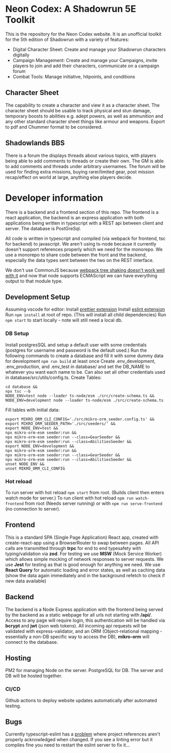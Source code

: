 # Neon Codex: A Shadowrun 5E Toolkit
This is the repository for the Neon Codex website. It is an unofficial toolkit for the 5th edition of Shadowrun with a variety of features:
- Digital Character Sheet: Create and manage your Shadowrun characters digitally
- Campaign Management: Create and manage your Campaigns, invite players to join and add their characters, communicate on a campaign forum
- Combat Tools: Manage initiative, hitpoints, and conditions

## Character Sheet
The capability to create a character and view it as a character sheet. The character sheet should be usable to track physical and stun damage, temporary boosts to abilities e.g. adept powers, as well as ammunition and any other standard character sheet things like armour and weapons.
Export to pdf and Chummer format to be considered.
## Shadowlands BBS
There is a forum the displays threads about various topics, with players being able to add comments to threads or create their own. The GM is able to add comments and threads under arbitrary usernames.
The forum will be used for finding extra missions, buying rarer/limited gear, post mission recap/effect on world at large, anything else players decide.

# Developer information
There is a backend and a frontend section of this repo. The frontend is a react application, the backend is an express application with both applications being written in typescript with a REST api between client and server. The database is PostGreSql.

All code is written in typescript and compiled (via webpack for frontend, tsc for backend) to javascript. We aren't using ts-node because it currently doesn't support references properly which we need for the monorepo. We use a monorepo to share code between the front and the backend, especially the data types sent between the two on the REST interface.

We don't use CommonJS because [webpack tree shaking doesn't work well with it](https://webpack.js.org/guides/tree-shaking/#conclusion) and now that node supports ECMAScript we can have everything output to that module type.

## Development Setup
Assuming vscode for editor:
Install [prettier extension](https://marketplace.visualstudio.com/items?itemName=esbenp.prettier-vscode)
Install [eslint extension](https://marketplace.visualstudio.com/items?itemName=dbaeumer.vscode-eslint)
Run `npm install` at root of repo. (This will install all child dependencies)
Run `npm start` to start locally - note will still need a local db.
### DB Setup
Install postgresSQL and setup a default user with some credentials (postgres for username and password is the default used.)
Run the following commands to create a database and fill it with some dummy data for development
`npm run build` at least once
Create .env_development, .env_production, and .env_test in database/ and set the DB_NAME to whatever you want each name to be. Can also set all other credentials used in database/src/utils/config.ts.
Create Tables:
```shell
cd database &&
npx tsc --b
NODE_ENV=test node --loader ts-node/esm ./src/create-schema.ts &&
NODE_ENV=development node --loader ts-node/esm ./src/create-schema.ts
```
Fill tables with initial data:
```shell
export MIKRO_ORM_CLI_CONFIG='./src/mikro-orm_seeder.config.ts' && 
export MIKRO_ORM_SEEDER_PATH='./src/seeders/' &&
export NODE_ENV=test &&
npx mikro-orm-esm seeder:run &&
npx mikro-orm-esm seeder:run --class=GearSeeder &&
npx mikro-orm-esm seeder:run --class=AbilitiesSeeder &&
export NODE_ENV=development &&
npx mikro-orm-esm seeder:run &&
npx mikro-orm-esm seeder:run --class=GearSeeder &&
npx mikro-orm-esm seeder:run --class=AbilitiesSeeder &&
unset NODE_ENV &&
unset MIKRO_ORM_CLI_CONFIG
```

### Hot reload
To run server with hot reload `npm start` from root. (Builds client then enters watch mode for server.)
To run client with hot reload `npm run watch-frontend` from root (Needs server running) or with `npm run serve-frontend` (no connection to server).

## Frontend
This is a standard SPA (Single Page Application) React app, created with create-react-app using a BrowserRouter to swap between pages.
All API calls are transmitted through **trpc** for end to end typesafety with typing/validation via **zod**.
For testing we use **MSW** (Mock Service Worker) which allows simple mocking of network responses to server requests.
We use **Jest** for testing as that is good enough for anything we need.
We use **React Query** for automatic loading and error states, as well as caching data (show the data again immediately and in the background refetch to check if new data available)

## Backend
The backend is a Node Express application with the frontend being served by the backend as a static webpage for all urls not starting with **/api/**. Access to any page will require login, this authentication will be handled via **bcrypt** and **jwt** (json web tokens). All incoming api requests will be validated with express-validator, and an ORM (Object-relational mapping - essentially a non-DB specific way to access the DB), **mikro-orm** will connect to the database.

## Hosting
PM2 for managing Node on the server.
PostgreSQL for DB.
The server and DB will be hosted together.

### CI/CD
Github actions to deploy website updates automatically after automated testing.

## Bugs
Currently typescript-eslint has a [problem](https://github.com/typescript-eslint/typescript-eslint/issues/2094) where project references aren't properly acknowledged when changed. If you see a linting error but it compiles fine you need to restart the eslint server to fix it...